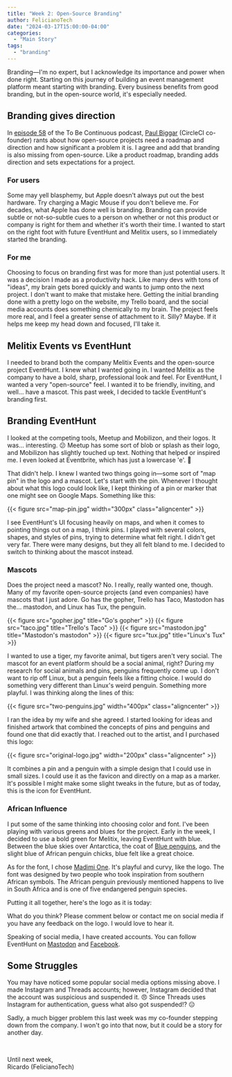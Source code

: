 ```yaml
---
title: "Week 2: Open-Source Branding"
author: FelicianoTech
date: "2024-03-17T15:00:00-04:00"
categories:
  - "Main Story"
tags:
  - "branding"
---
```


Branding—I'm no expert, but I acknowledge its importance and power when done right.
Starting on this journey of building an event management platform meant starting with branding.
Every business benefits from good branding, but in the open-source world, it's especially needed.


## Branding gives direction

In [episode 58](https://www.heavybit.com/library/podcasts/to-be-continuous/ep-58-no-roadmap-for-open-source) of the To Be Continuous podcast, [Paul Biggar](https://www.linkedin.com/in/paulbiggar/) (CircleCI co-founder) rants about how open-source projects need a roadmap and direction and how significant a problem it is.
I agree and add that branding is also missing from open-source.
Like a product roadmap, branding adds direction and sets expectations for a project.

### For users

Some may yell blasphemy, but Apple doesn't always put out the best hardware.
Try charging a Magic Mouse if you don't believe me.
For decades, what Apple has done well is branding.
Branding can provide subtle or not-so-subtle cues to a person on whether or not this product or company is right for them and whether it's worth their time.
I wanted to start on the right foot with future EventHunt and Melitix users, so I immediately started the branding.

### For me

Choosing to focus on branding first was for more than just potential users.
It was a decision I made as a productivity hack.
Like many devs with tons of "ideas", my brain gets bored quickly and wants to jump onto the next project.
I don't want to make that mistake here.
Getting the initial branding done with a pretty logo on the website, my Trello board, and the social media accounts does something chemically to my brain.
The project feels more real, and I feel a greater sense of attachment to it.
Silly? Maybe.
If it helps me keep my head down and focused, I'll take it.


## Melitix Events vs EventHunt

I needed to brand both the company Melitix Events and the open-source project EventHunt.
I knew what I wanted going in.
I wanted Melitix as the company to have a bold, sharp, professional look and feel.
For EventHunt, I wanted a very "open-source" feel.
I wanted it to be friendly, inviting, and well… have a mascot.
This past week, I decided to tackle EventHunt's branding first.


## Branding EventHunt

I looked at the competing tools, Meetup and Mobilizon, and their logos.
It was… interesting. 😕
Meetup has some sort of blob or splash as their logo, and Mobilizon has slightly touched up text.
Nothing that helped or inspired me.
I even looked at Eventbrite, which has just a lowercase 'e'. :shrug:

That didn't help.
I knew I wanted two things going in—some sort of "map pin" in the logo and a mascot.
Let's start with the pin.
Whenever I thought about what this logo could look like, I kept thinking of a pin or marker that one might see on Google Maps.
Something like this:

{{< figure src="map-pin.jpg" width="300px" class="aligncenter" >}}

I see EventHunt's UI focusing heavily on maps, and when it comes to pointing things out on a map, I think pins.
I played with several colors, shapes, and styles of pins, trying to determine what felt right.
I didn't get very far.
There were many designs, but they all felt bland to me.
I decided to switch to thinking about the mascot instead.

### Mascots

Does the project need a mascot? No.
I really, really wanted one, though.
Many of my favorite open-source projects (and even companies) have mascots that I just adore.
Go has the gopher, Trello has Taco, Mastodon has the… mastodon, and Linux has Tux, the penguin.

<style type="text/CSS">
.side2side{
    display:flex;
    flex-wrap:wrap;
    justify-content: center;
}
.side2side figure{
    max-width: 300px;
}
</style>
<div class="side2side">
{{< figure src="gopher.jpg" title="Go's gopher" >}}
{{< figure src="taco.jpg" title="Trello's Taco" >}}
{{< figure src="mastodon.jpg" title="Mastodon's mastodon" >}}
{{< figure src="tux.jpg" title="Linux's Tux" >}}
</div>

I wanted to use a tiger, my favorite animal, but tigers aren't very social.
The mascot for an event platform should be a social animal, right?
During my research for social animals and pins, penguins frequently come up.
I don't want to rip off Linux, but a penguin feels like a fitting choice.
I would do something very different than Linux's weird penguin.
Something more playful.
I was thinking along the lines of this:

{{< figure src="two-penguins.jpg" width="400px" class="aligncenter" >}}

I ran the idea by my wife and she agreed.
I started looking for ideas and finished artwork that combined the concepts of pins and penguins and found one that did exactly that.
I reached out to the artist, and I purchased this logo:

{{< figure src="original-logo.jpg" width="200px" class="aligncenter" >}}

It combines a pin and a penguin with a simple design that I could use in small sizes.
I could use it as the favicon and directly on a map as a marker.
It's possible I might make some slight tweaks in the future, but as of today, this is the icon for EventHunt.

### African Influence

I put some of the same thinking into choosing color and font.
I've been playing with various greens and blues for the project.
Early in the week, I decided to use a bold green for Melitix, leaving EventHunt with blue.
Between the blue skies over Antarctica, the coat of [Blue penguins](https://www.aquariumofpacific.org/onlinelearningcenter/species/little_blue_penguin), and the slight blue of African penguin chicks, blue felt like a great choice.

As for the font, I chose [Madimi One](https://tavatake.github.io/madimi-website/).
It's playful and curvy, like the logo.
The font was designed by two people who took inspiration from southern African symbols.
The African penguin previously mentioned happens to live in South Africa and is one of five endangered penguin species.

Putting it all together, here's the logo as it is today:



What do you think?
Please comment below or contact me on social media if you have any feedback on the logo.
I would love to hear it.

Speaking of social media, I have created accounts.
You can follow EventHunt on [Mastodon](https://nanobyte.cafe/@EventHunt) and [Facebook](https://www.facebook.com/EventHuntHQ).

## Some Struggles

You may have noticed some popular social media options missing above.
I made Instagram and Threads accounts; however, Instagram decided that the account was suspicious and suspended it. :angry:
Since Threads uses Instagram for authentication, guess what also got suspended!? :expressionless:

Sadly, a much bigger problem this last week was my co-founder stepping down from the company.
I won't go into that now, but it could be a story for another day.

<br />

Until next week,  
Ricardo (FelicianoTech)
